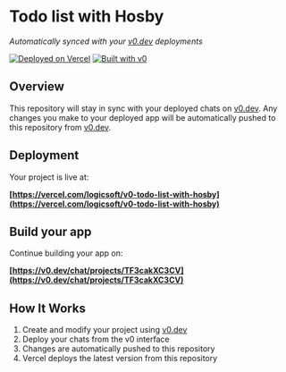 # Todo list with Hosby

*Automatically synced with your [v0.dev](https://v0.dev) deployments*

[![Deployed on Vercel](https://img.shields.io/badge/Deployed%20on-Vercel-black?style=for-the-badge&logo=vercel)](https://vercel.com/logicsoft/v0-todo-list-with-hosby)
[![Built with v0](https://img.shields.io/badge/Built%20with-v0.dev-black?style=for-the-badge)](https://v0.dev/chat/projects/TF3cakXC3CV)

## Overview

This repository will stay in sync with your deployed chats on [v0.dev](https://v0.dev).
Any changes you make to your deployed app will be automatically pushed to this repository from [v0.dev](https://v0.dev).

## Deployment

Your project is live at:

**[https://vercel.com/logicsoft/v0-todo-list-with-hosby](https://vercel.com/logicsoft/v0-todo-list-with-hosby)**

## Build your app

Continue building your app on:

**[https://v0.dev/chat/projects/TF3cakXC3CV](https://v0.dev/chat/projects/TF3cakXC3CV)**

## How It Works

1. Create and modify your project using [v0.dev](https://v0.dev)
2. Deploy your chats from the v0 interface
3. Changes are automatically pushed to this repository
4. Vercel deploys the latest version from this repository